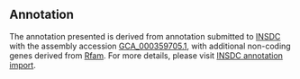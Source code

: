 

Annotation
----------

The annotation presented is derived from annotation submitted to
[INSDC](http://www.insdc.org) with the assembly accession
[GCA\_000359705.1](http://www.ebi.ac.uk/ena/data/view/GCA_000359705.1),
with additional non-coding genes derived from
[Rfam](http://rfam.xfam.org/). For more details, please visit [INSDC
annotation
import](http://ensemblgenomes.org/info/data/insdc_annotation).
